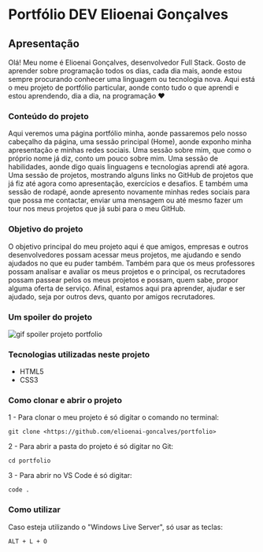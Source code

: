 # Portfólio DEV Elioenai Gonçalves
## Apresentação
Olá! Meu nome é Elioenai Gonçalves, desenvolvedor Full Stack. Gosto de aprender sobre programação todos os dias, cada dia mais, aonde estou sempre procurando conhecer uma linguagem ou tecnologia nova.
Aqui está o meu projeto de portfólio particular, aonde conto tudo o que aprendi e estou aprendendo, dia a dia, na programação ❤
### Conteúdo do projeto
Aqui veremos uma página portfólio minha, aonde passaremos pelo nosso cabeçalho da página, uma sessão principal (Home), aonde exponho minha apresentação e minhas redes sociais. 
Uma sessão sobre mim, que como o próprio nome já diz, conto um pouco sobre mim. 
Uma sessão de habilidades, aonde digo quais linguagens e tecnologias aprendi até agora.
Uma sessão de projetos, mostrando alguns links no GitHub de projetos que já fiz até agora como apresentação, exercícios e desafios.
E também uma sessão de rodapé, aonde apresento novamente minhas redes sociais para que possa me contactar, enviar uma mensagem ou até mesmo fazer um tour nos meus projetos que já subi para o meu GitHub.

### Objetivo do projeto
O objetivo principal do meu projeto aqui é que amigos, empresas e outros desenvolvedores possam acessar meus projetos, me ajudando e sendo ajudados no que eu puder também. 
Também para que os meus professores possam analisar e avaliar os meus projetos e o principal, os recrutadores possam passear pelos os meus projetos e possam, quem sabe, propor alguma oferta de serviço. Afinal, estamos aqui pra aprender, ajudar e ser ajudado, seja por outros devs, quanto por amigos recrutadores.

### Um spoiler do projeto
<img src=src/imagens/spoiler-projeto-portfolio.gif alt="gif spoiler projeto portfolio">

### Tecnologias utilizadas neste projeto
- HTML5
- CSS3

### Como clonar e abrir o projeto
1 - Para clonar o meu projeto é só digitar o comando no terminal:
```
git clone <https://github.com/elioenai-goncalves/portfolio>
```
2 - Para abrir a pasta do projeto é só digitar no Git:
```
cd portfolio
```
3 - Para abrir no VS Code é só digitar:
```
code .
``` 

### Como utilizar
Caso esteja utilizando o "Windows Live Server", só usar as teclas:
```
ALT + L + O
```
